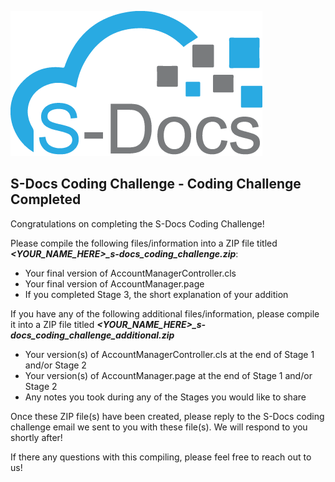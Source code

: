 ![S-Docs Logo](../images/sdocs_logo.png)

## S-Docs Coding Challenge - Coding Challenge Completed
Congratulations on completing the S-Docs Coding Challenge!

Please compile the following files/information into a ZIP file titled ***<YOUR_NAME_HERE>_s-docs_coding_challenge.zip***:
- Your final version of AccountManagerController.cls
- Your final version of AccountManager.page
- If you completed Stage 3, the short explanation of your addition

If you have any of the following additional files/information, please compile it into a ZIP file titled ***<YOUR_NAME_HERE>_s-docs_coding_challenge_additional.zip***
- Your version(s) of AccountManagerController.cls at the end of Stage 1 and/or Stage 2
- Your version(s) of AccountManager.page at the end of Stage 1 and/or Stage 2
- Any notes you took during any of the Stages you would like to share

Once these ZIP file(s) have been created, please reply to the S-Docs coding challenge email we sent to you with these file(s). We will respond to you shortly after!

If there any questions with this compiling, please feel free to reach out to us!
